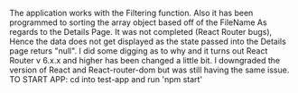 The application works with the Filtering function. Also it has been programmed to sorting the array object based off of the FileName
As regards to the Details Page. It was not completed (React Router bugs), Hence the data does not get displayed as the state passed into the Details page returs "null". I did some digging as to why and it turns out React Router v 6.x.x and higher has been changed a little bit. I downgraded the version of React and React-router-dom but was still having the same issue.
TO START APP:
cd into test-app and 
run 'npm start'
